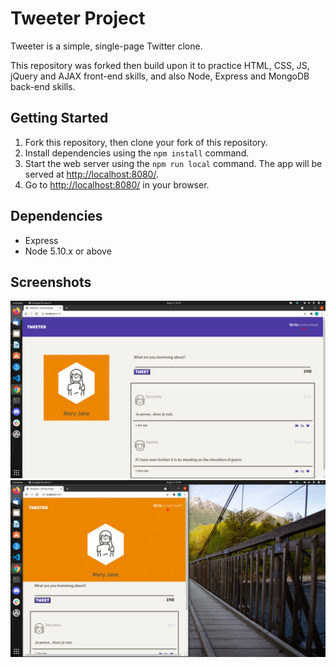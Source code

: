 # Tweeter Project

Tweeter is a simple, single-page Twitter clone.

This repository was forked then build upon it to practice HTML, CSS, JS, jQuery and AJAX front-end skills, and also Node, Express and MongoDB back-end skills.

## Getting Started

1. Fork this repository, then clone your fork of this repository.
2. Install dependencies using the `npm install` command.
3. Start the web server using the `npm run local` command. The app will be served at <http://localhost:8080/>.
4. Go to <http://localhost:8080/> in your browser.

## Dependencies

- Express
- Node 5.10.x or above

## Screenshots
!["Screenshot of the desktop version of the tweets including some posts"](https://github.com/Julietmtl/tweeter/blob/master/docs/desktop-tweeter.png)
!["Screenshot of the laptop version of the tweets including some posts"](https://github.com/Julietmtl/tweeter/blob/master/docs/tablet-tweeter.png)
